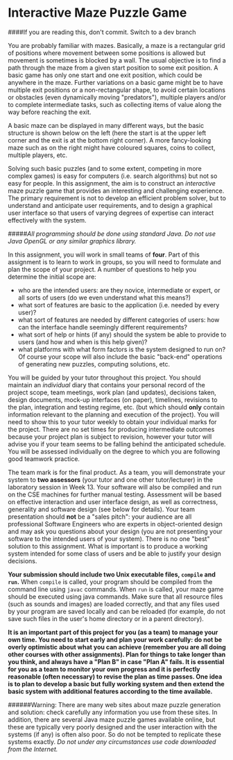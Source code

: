 Interactive Maze Puzzle Game
==============

####If you are reading this, don't commit. Switch to a dev branch

You are probably familiar with mazes. Basically, a maze is a rectangular grid of positions where movement between some positions is allowed but movement is sometimes is blocked by a wall. The usual objective is to find a path through the maze from a given start position to some exit position. A basic game has only one start and one exit position, which could be anywhere in the maze. Further variations on a basic game might be to have multiple exit positions or a non-rectangular shape, to avoid certain locations or obstacles (even dynamically moving "predators"), multiple players and/or to complete intermediate tasks, such as collecting items of value along the way before reaching the exit.

A basic maze can be displayed in many different ways, but the basic structure is shown below on the left (here the start is at the upper left corner and the exit is at the bottom right corner). A more fancy-looking maze such as on the right might have coloured squares, coins to collect, multiple players, etc.

Solving such basic puzzles (and to some extent, competing in more complex games) is easy for computers (i.e. search algorithms) but not so easy for people. In this assignment, the aim is to construct an *interactive* maze puzzle game that provides an interesting and challenging experience. The primary requirement is not to develop an efficient problem solver, but to understand and anticipate user requirements, and to design a graphical user interface so that users of varying degrees of expertise can interact effectively with the system.

#####*All programming should be done using standard Java. Do not use Java OpenGL or any similar graphics library.*

In this assignment, you will work in small teams of **four**. Part of this assignment is to learn to work in groups, so you will need to formulate and plan the scope of your project. A number of questions to help you determine the initial scope are:
* who are the intended users: are they novice, intermediate or expert, or all sorts of users (do we even understand what this means?)
* what sort of features are basic to the application (i.e. needed by every user)?
* what sort of features are needed by different categories of users: how can the interface handle seemingly different requirements?
* what sort of help or hints (if any) should the system be able to provide to users (and how and when is this help given)?
* what platforms with what form factors is the system designed to run on?
Of course your scope will also include the basic "back-end" operations of generating new puzzles, computing solutions, etc.

You will be guided by your tutor throughout this project. You should maintain an *individual* diary that contains your personal record of the project scope, team meetings, work plan (and updates), decisions taken, design documents, mock-up interfaces (on paper), timelines, revisions to the plan, integration and testing regime, etc. (but which should **only** contain information relevant to the planning and execution of the project). You will need to show this to your tutor weekly to obtain your individual marks for the project. There are no set times for producing intermediate outcomes because your project plan is subject to revision, however your tutor will advise you if your team seems to be falling behind the anticipated schedule. You will be assessed individually on the degree to which you are following good teamwork practice.

The team mark is for the final product. As a team, you will demonstrate your system to **two assessors** (your tutor and one other tutor/lecturer) in the laboratory session in Week 13. Your software will also be compiled and run on the CSE machines for further manual testing. Assessment will be based on effective interaction and user interface design, as well as correctness, generality and software design (see below for details). Your team presentation should **not** be a "sales pitch": your audience are all professional Software Engineers who are experts in object-oriented design and may ask you questions about your design (you are not presenting your software to the intended users of your system). There is no one "best" solution to this assignment. What is important is to produce a working system intended for some class of users and be able to justify your design decisions.

**Your submission should include two Unix executable files, `compile` and `run`.** When `compile` is called, your program should be compiled from the command line using `javac` commands. When `run` is called, your maze game should be executed using java commands. Make sure that all resource files (such as sounds and images) are loaded correctly, and that any files used by your program are saved locally and can be reloaded (for example, do not save such files in the user's home directory or in a parent directory).

**It is an important part of this project for you (as a team) to manage your own time. You need to start early and plan your work carefully: do not be overly optimistic about what you can achieve (remember you are all doing other courses with other assignments). Plan for things to take longer than you think, and always have a "Plan B" in case "Plan A" fails. It is essential for you as a team to monitor your own progress and it is perfectly reasonable (often necessary) to revise the plan as time passes. One idea is to plan to develop a basic but fully working system and then extend the basic system with additional features according to the time available.**

######Warning: There are many web sites about maze puzzle generation and solution: check carefully any information you use from these sites. In addition, there are several Java maze puzzle games available online, but these are typically very poorly designed and the user interaction with the systems (if any) is often also poor. So do not be tempted to replicate these systems exactly. *Do not under any circumstances use code downloaded from the Internet.*
